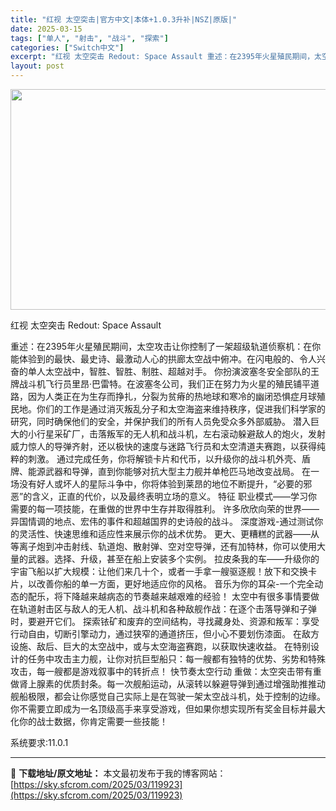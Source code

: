 ```yaml
---
title: "红视 太空突击|官方中文|本体+1.0.3升补|NSZ|原版|"
date: 2025-03-15
tags: ["单人", "射击", "战斗", "探索"]
categories: ["Switch中文"]
excerpt: "红视 太空突击 Redout: Space Assault 重述：在2395年火星殖民期间，太空攻击让你控制了一架超级轨道侦察机：在你能体验到的最快、最史诗、最激动人心的拱廊太空战中俯冲。在闪电般的、令人兴奋的单人太空战中，智胜、智胜、制胜、超越对手。 你扮演波塞冬安全部队的王牌战斗机飞行员里昂·巴&hellip;"
layout: post
---
```


<img class="aligncenter size-full wp-image-119896" src="https://sky.sfcrom.com/wp-content/uploads/2025/03/2025031507553747.webp" alt="" width="616" height="353" />

红视 太空突击 Redout: Space Assault

重述：在2395年火星殖民期间，太空攻击让你控制了一架超级轨道侦察机：在你能体验到的最快、最史诗、最激动人心的拱廊太空战中俯冲。在闪电般的、令人兴奋的单人太空战中，智胜、智胜、制胜、超越对手。
你扮演波塞冬安全部队的王牌战斗机飞行员里昂·巴雷特。在波塞冬公司，我们正在努力为火星的殖民铺平道路，因为人类正在为生存而挣扎，分裂为贫瘠的热地球和寒冷的幽闭恐惧症月球殖民地。你们的工作是通过消灭叛乱分子和太空海盗来维持秩序，促进我们科学家的研究，同时确保他们的安全，并保护我们的所有人员免受众多外部威胁。
潜入巨大的小行星采矿厂，击落叛军的无人机和战斗机，左右滚动躲避敌人的炮火，发射威力惊人的导弹齐射，还以极快的速度与迷路飞行员和太空清道夫赛跑，以获得纯粹的刺激。
通过完成任务，你将解锁卡片和代币，以升级你的战斗机外壳、盾牌、能源武器和导弹，直到你能够对抗大型主力舰并单枪匹马地改变战局。
在一场没有好人或坏人的星际斗争中，你将体验到莱昂的地位不断提升，“必要的邪恶”的含义，正直的代价，以及最终表明立场的意义。
特征
职业模式——学习你需要的每一项技能，在重做的世界中生存并取得胜利。
许多欣欣向荣的世界——异国情调的地点、宏伟的事件和超越国界的史诗般的战斗。
深度游戏-通过测试你的灵活性、快速思维和适应性来展示你的战术优势。
更大、更糟糕的武器——从等离子炮到冲击射线、轨道炮、散射弹、空对空导弹，还有加特林，你可以使用大量的武器。选择、升级，甚至在船上安装多个实例。
拉皮条我的车——升级你的宇宙飞船以扩大规模：让他们来几十个，或者一手拿一艘驱逐舰！放下和交换卡片，以改善你船的单一方面，更好地适应你的风格。
音乐为你的耳朵-一个完全动态的配乐，将下降越来越病态的节奏越来越艰难的经验！
太空中有很多事情要做
在轨道射击区与敌人的无人机、战斗机和各种敌舰作战：在逐个击落导弹和子弹时，要避开它们。
探索铱矿和废弃的空间结构，寻找藏身处、资源和叛军：享受行动自由，切断引擎动力，通过狭窄的通道挤压，但小心不要划伤漆面。
在敌方设施、敌后、巨大的太空战中，或与太空海盗赛跑，以获取快速收益。
在特别设计的任务中攻击主力舰，让你对抗巨型船只：每一艘都有独特的优势、劣势和特殊攻击，每一艘都是游戏叙事中的转折点！
快节奏太空行动
重做：太空突击带有重做肾上腺素的优质封条。每一次舰船运动，从滚转以躲避导弹到通过增强助推推动舰船极限，都会让你感觉自己实际上是在驾驶一架太空战斗机，处于控制的边缘。你不需要立即成为一名顶级高手来享受游戏，但如果你想实现所有奖金目标并最大化你的战士数据，你肯定需要一些技能！

系统要求:11.0.1

---
📖 **下载地址/原文地址：** 本文最初发布于我的博客网站：[https://sky.sfcrom.com/2025/03/119923](https://sky.sfcrom.com/2025/03/119923)

